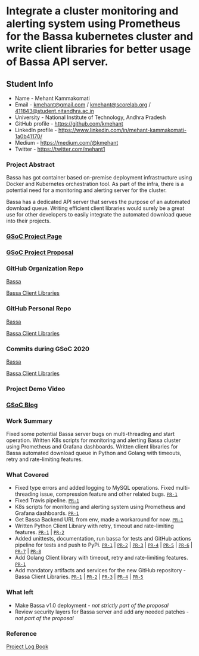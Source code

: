 # Integrate a cluster monitoring and alerting system using Prometheus for the Bassa kubernetes cluster and write client libraries for better usage of Bassa API server.

## Student Info

  * Name - Mehant Kammakomati
  * Email - kmehant@gmail.com / kmehant@scorelab.org / 411843@student.nitandhra.ac.in
  * University - National Institute of Technology, Andhra Pradesh
  * GitHub profile - https://github.com/kmehant
  * LinkedIn profile - https://www.linkedin.com/in/mehant-kammakomati-1a0b41170/
  * Medium - https://medium.com/@kmehant
  * Twitter - https://twitter.com/mehant1

### Project Abstract
Bassa has got container based on-premise deployment infrastructure using Docker and Kubernetes orchestration tool. As part of the infra, there is a potential need for a monitoring and alerting server for the cluster.

Bassa has a dedicated API server that serves the purpose of an automated download queue. Writing efficient client libraries would surely be a great use for other developers to easily integrate the automated download queue into their projects.

### [GSoC Project Page](https://summerofcode.withgoogle.com/projects/#6437527856087040)

### [GSoC Project Proposal](https://docs.google.com/document/d/1AdwlHBf5e72-i35UAMCDPVUFf7s1czS2sET6nRGXWHI/edit)

### GitHub Organization Repo
[Bassa](https://github.com/scorelab/bassa) 

[Bassa Client Libraries](https://github.com/scorelab/bassa-client-libraries)

### GitHub Personal Repo
[Bassa](https://github.com/kmehant/bassa) 

[Bassa Client Libraries](https://github.com/kmehant/bassaClient)

### Commits during GSoC 2020
[Bassa](https://github.com/scorelab/bassa/pulls?q=is%3Apr+author%3Akmehant+) 

[Bassa Client Libraries](https://github.com/scorelab/bassa-client-libraries/pulls?q=is%3Apr+author%3Akmehant+)

### Project Demo Video

### [GSoC Blog](https://medium.com/@kmehant/gsoc-2020-medium-posts-at-one-place-85847bc303e)

### Work Summary
Fixed some potential Bassa server bugs on multi-threading and start operation.
Written K8s scripts for monitoring and alerting Bassa cluster using Prometheus and Grafana dashboards. Written client libraries for Bassa automated download queue in Python and Golang with timeouts, retry and rate-limiting features.

### What Covered
* Fixed type errors and added logging to MySQL operations. Fixed multi-threading issue, compression feature and other related bugs. [`PR-1`](https://github.com/scorelab/Bassa/pull/918)
* Fixed Travis pipeline. [`PR-1`](https://github.com/scorelab/Bassa/pull/921)
* K8s scripts for monitoring and alerting system using Prometheus and Grafana dashboards. [`PR-1`](https://github.com/scorelab/Bassa/pull/925)
* Get Bassa Backend URL from env, made a workaround for now. [`PR-1`](https://github.com/scorelab/Bassa/pull/927)
* Written Python Client Library with retry, timeout and rate-limiting features. [`PR-1`](https://github.com/scorelab/bassa-client-libraries/pull/1) | [`PR-2`](https://github.com/scorelab/bassa-client-libraries/pull/3)
* Added unittests, documentation, run bassa for tests and GitHub actions pipeline for tests and push to PyPi. [`PR-1`](https://github.com/scorelab/bassa-client-libraries/pull/4) | [`PR-2`](https://github.com/scorelab/bassa-client-libraries/pull/5) | [`PR-3`](https://github.com/scorelab/bassa-client-libraries/pull/9) | [`PR-4`](https://github.com/scorelab/bassa-client-libraries/pull/11) | [`PR-5`](https://github.com/scorelab/bassa-client-libraries/pull/13) | [`PR-6`](https://github.com/scorelab/bassa-client-libraries/pull/16) | [`PR-7`](https://github.com/scorelab/bassa-client-libraries/pull/20) | [`PR-8`](https://github.com/scorelab/bassa-client-libraries/pull/22)
* Add Golang Client library with timeout, retry and rate-limiting features. [`PR-1`](https://github.com/scorelab/bassa-client-libraries/pull/25)
* Add mandatory artifacts and services for the new GitHub repository - Bassa Client Libraries. 
[`PR-1`](https://github.com/scorelab/bassa-client-libraries/pull/6) | [`PR-2`](https://github.com/scorelab/bassa-client-libraries/pull/17) | [`PR-3`](https://github.com/scorelab/bassa-client-libraries/pull/18) | [`PR-4`](https://github.com/scorelab/bassa-client-libraries/pull/19) | [`PR-5`](https://github.com/scorelab/bassa-client-libraries/pull/21)

### What left
* Make Bassa v1.0 deployment - *not strictly part of the proposal*
* Review security layers for Bassa server and add any needed patches - *not part of the proposal*

### Reference
[Project Log Book](https://docs.google.com/document/d/1IdRkZhgs-HlXeYaRERVtWMzvFRyUDxmS6n-0sCCIPi4/edit?usp=sharing)